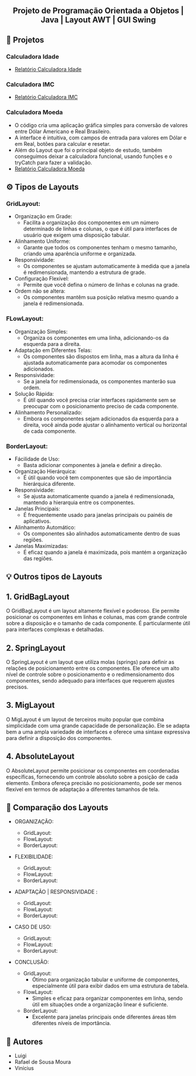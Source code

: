 <h2 align="center"> Projeto de Programação Orientada a Objetos | Java | Layout AWT | GUI Swing</h2>

<h2 align="left"> 🧠 Projetos </h2>
<h3 align="left"> Calculadora Idade </h3>

- <a href="Calculadoras/Relatórios/CalculadoraIdade.md">Relatório Calculadora Idade</a> 


<h3 align="left"> Calculadora IMC </h3>

- <a href="Calculadoras/Relatórios/CalculadoraIMC.md">Relatório Calculadora IMC</a> 

<h3 align="left"> Calculadora Moeda </h3>

- O código cria uma aplicação gráfica simples para conversão de valores entre Dólar Americano e Real Brasileiro.
- A interface é intuitiva, com campos de entrada para valores em Dólar e em Real, botões para calcular e resetar.
- Além do Layout que foi o principal objeto de estudo, também conseguimos deixar a calculadora funcional, usando funções e o tryCatch para fazer a validação.
- <a href="Calculadoras/Relatórios/CalculadoraMoeda.md">Relatório Calculadora Moeda</a> 


<h2 align="left"> ⚙️ Tipos de Layouts </h2>

<h3 align="left"> GridLayout: </h3>

  - Organização em Grade:
      - Facilita a organização dos componentes em um número determinado de linhas e colunas, o que é útil para interfaces de usuário que exigem uma disposição tabular.
  - Alinhamento Uniforme:
      - Garante que todos os componentes tenham o mesmo tamanho, criando uma aparência uniforme e organizada.
  - Responsividade:
      - Os componentes se ajustam automaticamente à medida que a janela é redimensionada, mantendo a estrutura de grade.
  - Configuração Flexível:
      - Permite que você defina o número de linhas e colunas na grade.
  - Ordem não se altera:
      - Os componentes mantêm sua posição relativa mesmo quando a janela é redimensionada.

<h3 align="left"> FLowLayout: </h3>

  - Organização Simples: 
    - Organiza os componentes em uma linha, adicionando-os da esquerda para a direita.
  - Adaptação em Diferentes Telas:
    - Os componentes são dispostos em linha, mas a altura da linha é ajustada automaticamente para acomodar os componentes adicionados.
  - Responsividade:
      - Se a janela for redimensionada, os componentes manterão sua ordem.
  - Solução Rápida:
      - É útil quando você precisa criar interfaces rapidamente sem se preocupar com o posicionamento preciso de cada componente.
  - Alinhamento Personalizado:
      - Embora os componentes sejam adicionados da esquerda para a direita, você ainda pode ajustar o alinhamento vertical ou horizontal de cada componente.
    
<h3 align="left"> BorderLayout: </h3>

  - Fácilidade de Uso:
    - Basta adicionar componentes à janela e definir a direção.
  - Organização Hierárquica:
    - É útil quando você tem componentes que são de importância hierárquica diferente.
  - Responsividade:
    - Se ajusta automaticamente quando a janela é redimensionada, mantendo a hierarquia entre os componentes.
  - Janelas Principais:
    - É frequentemente usado para janelas principais ou painéis de aplicativos.
  - Alinhamento Automático:
    - Os componentes são alinhados automaticamente dentro de suas regiões.
  - Janelas Maximizadas:
    - É eficaz quando a janela é maximizada, pois mantém a organização das regiões.

<h2 align="left"> 💡 Outros tipos de Layouts </h2>

## 1. GridBagLayout
O GridBagLayout é um layout altamente flexível e poderoso. Ele permite posicionar os componentes em linhas e colunas, mas com grande controle sobre a disposição e o tamanho de cada componente. É particularmente útil para interfaces complexas e detalhadas.

## 2. SpringLayout
O SpringLayout é um layout que utiliza molas (springs) para definir as relações de posicionamento entre os componentes. Ele oferece um alto nível de controle sobre o posicionamento e o redimensionamento dos componentes, sendo adequado para interfaces que requerem ajustes precisos.

## 3. MigLayout
O MigLayout é um layout de terceiros muito popular que combina simplicidade com uma grande capacidade de personalização. Ele se adapta bem a uma ampla variedade de interfaces e oferece uma sintaxe expressiva para definir a disposição dos componentes.

## 4. AbsoluteLayout
O AbsoluteLayout permite posicionar os componentes em coordenadas específicas, fornecendo um controle absoluto sobre a posição de cada elemento. Embora ofereça precisão no posicionamento, pode ser menos flexível em termos de adaptação a diferentes tamanhos de tela.


<h2 align="left"> 🎯 Comparação dos Layouts </h2>

- ORGANIZAÇÃO:
    - GridLayout:
    - FlowLayout:
    - BorderLayout:
- FLEXIBILIDADE:
    - GridLayout:
    - FlowLayout:
    - BorderLayout:
- ADAPTAÇÃO | RESPONSIVIDADE :
    - GridLayout:
    - FlowLayout:
    - BorderLayout:
- CASO DE USO:
    - GridLayout:
    - FlowLayout:
    - BorderLayout:

- CONCLUSÃO:
  - GridLayout:
    - Ótimo para organização tabular e uniforme de componentes, especialmente útil para exibir dados em uma estrutura de tabela.
  - FlowLayout:
    - Simples e eficaz para organizar componentes em linha, sendo útil em situações onde a organização linear é suficiente.
  - BorderLayout:
    - Excelente para janelas principais onde diferentes áreas têm diferentes níveis de importância.

<h2 align="left"> 🙋 Autores </h2>

- Luigi
- Rafael de Sousa Moura
- Vinícius


    


